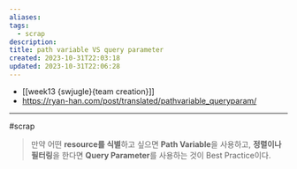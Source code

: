```yaml
---
aliases: 
tags:
  - scrap
description:
title: path variable VS query parameter
created: 2023-10-31T22:03:18
updated: 2023-10-31T22:06:28
---
```

- [[week13 {swjugle}{team creation}]]
- <https://ryan-han.com/post/translated/pathvariable_queryparam/>
___
#scrap 

> 만약 어떤 **resource를 식별**하고 싶으면 **Path Variable**을 사용하고,  **정렬이나 필터링**을 한다면 **Query Parameter**를 사용하는 것이 Best Practice이다.
